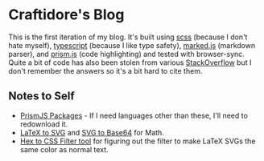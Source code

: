 # Craftidore's Blog 

This is the first iteration of my blog.
It's built using [scss](https://sass-lang.com/) (because I don't hate myself), [typescript](https://typescriptlang.org/) (because I like type safety), [marked.js](https://marked.js.org/) (markdown parser), and [prism.js](https://prismjs.com/) (code highlighting) and tested with browser-sync.
Quite a bit of code has also been stolen from various [StackOverflow](https://stackoverflow.com/) but I don't remember the answers so it's a bit hard to cite them. 


## Notes to Self

- [PrismJS Packages](https://prismjs.com/download.html#themes=prism-twilight&languages=markup+css+clike+javascript+bash+c+csharp+cpp+coffeescript+csv+docker+git+go+http+java+json+latex+lisp+markdown+markup-templating+perl+php+python+regex+ruby+rust+scss+sql+typescript+vim+xml-doc+yaml&plugins=toolbar+copy-to-clipboard) - If I need languages other than these, I'll need to redownload it.
- [LaTeX to SVG](https://viereck.ch/latex-to-svg/) and [SVG to Base64](https://codebeautify.org/svg-to-base64-converter) for Math.
- [Hex to CSS Filter tool](https://codepen.io/sosuke/pen/Pjoqqp) for figuring out the filter to make LaTeX SVGs the same color as normal text. 


